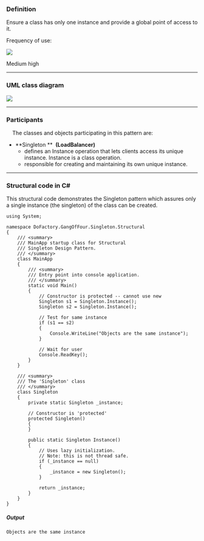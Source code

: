 ### Definition

Ensure a class has only one instance and provide a global point of access to it.

Frequency of use:

![](https://www.dofactory.com/images/use_medium_high.gif)

Medium high

* * * * *

### UML class diagram

![](https://www.dofactory.com/images/diagrams/net/singleton.gif)

* * * * *

### Participants

    The classes and objects participating in this pattern are:

-   **Singleton **  **(LoadBalancer)**
    -   defines an Instance operation that lets clients access its unique instance. Instance is a class operation.
    -   responsible for creating and maintaining its own unique instance.

* * * * *

### Structural code in C#

This structural code demonstrates the Singleton pattern which assures only a single instance (the singleton) of the class can be created.

	using System;

	namespace DoFactory.GangOfFour.Singleton.Structural
	{
	    /// <summary>
	    /// MainApp startup class for Structural
	    /// Singleton Design Pattern.
	    /// </summary>
	    class MainApp
	    {
	        /// <summary>
	        /// Entry point into console application.
	        /// </summary>
	        static void Main()
	        {
	            // Constructor is protected -- cannot use new
	            Singleton s1 = Singleton.Instance();
	            Singleton s2 = Singleton.Instance();

	            // Test for same instance
	            if (s1 == s2)
	            {
	                Console.WriteLine("Objects are the same instance");
	            }

	            // Wait for user
	            Console.ReadKey();
	        }
	    }

	    /// <summary>
	    /// The 'Singleton' class
	    /// </summary>
	    class Singleton
	    {
	        private static Singleton _instance;

	        // Constructor is 'protected'
	        protected Singleton()
	        {
	        }

	        public static Singleton Instance()
	        {
	            // Uses lazy initialization.
	            // Note: this is not thread safe.
	            if (_instance == null)
	            {
	                _instance = new Singleton();
	            }

	            return _instance;
	        }
	    }
	}

##### Output

	Objects are the same instance